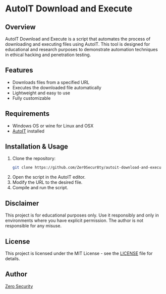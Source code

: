 # AutoIT Download and Execute

## Overview
AutoIT Download and Execute is a script that automates the process of downloading and executing files using AutoIT. This tool is designed for educational and research purposes to demonstrate automation techniques in ethical hacking and penetration testing.

## Features
- Downloads files from a specified URL
- Executes the downloaded file automatically
- Lightweight and easy to use
- Fully customizable

## Requirements
- Windows OS  or wine for Linux and OSX
- [AutoIT](https://www.autoitscript.com/site/autoit/) installed

## Installation & Usage
1. Clone the repository:
   ```sh
   git clone https://github.com/Zer0Secur8ty/autoit-download-and-execute.git
   ```
2. Open the script in the AutoIT editor.
3. Modify the URL to the desired file.
4. Compile and run the script.

## Disclaimer
This project is for educational purposes only. Use it responsibly and only in environments where you have explicit permission. The author is not responsible for any misuse.

## License
This project is licensed under the MIT License - see the [LICENSE](LICENSE) file for details.

## Author
[Zero Security](https://github.com/Zer0Secur8ty)

